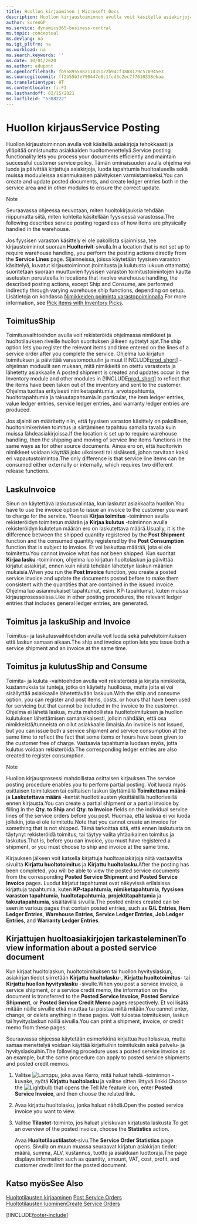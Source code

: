 ```yaml
---
title: Huollon kirjaaminen | Microsoft Docs
description: Huollon kirjaustoiminnon avulla voit käsitellä asiakirjoja tehokkaasti ja ylläpitää onnistunutta asiakkaiden huoltomenettelyä. Tämän ominaisuuden avulla ohjelma voi luoda ja päivittää kirjattuja asiakirjoja, luoda tapahtumia huoltoalueella sekä muissa moduuleissa asianmukaisen päivityksen varmistamiseksi.
author: SorenGP
ms.service: dynamics365-business-central
ms.topic: conceptual
ms.devlang: na
ms.tgt_pltfrm: na
ms.workload: na
ms.search.keywords: ''
ms.date: 10/01/2020
ms.author: edupont
ms.openlocfilehash: fb95895588211d35122b94cf3888179c570945e3
ms.sourcegitcommit: ff2b55b7e790447e0c1fcd5c2ec7f7610338ebaa
ms.translationtype: HT
ms.contentlocale: fi-FI
ms.lasthandoff: 02/15/2021
ms.locfileid: "5388222"
---
```

# <a name="service-posting"></a><span data-ttu-id="c4242-104">Huollon kirjaus</span><span class="sxs-lookup"><span data-stu-id="c4242-104">Service Posting</span></span>
<span data-ttu-id="c4242-105">Huollon kirjaustoiminnon avulla voit käsitellä asiakirjoja tehokkaasti ja ylläpitää onnistunutta asiakkaiden huoltomenettelyä.</span><span class="sxs-lookup"><span data-stu-id="c4242-105">Service posting functionality lets you process your documents efficiently and maintain successful customer service policy.</span></span> <span data-ttu-id="c4242-106">Tämän ominaisuuden avulla ohjelma voi luoda ja päivittää kirjattuja asiakirjoja, luoda tapahtumia huoltoalueella sekä muissa moduuleissa asianmukaisen päivityksen varmistamiseksi.</span><span class="sxs-lookup"><span data-stu-id="c4242-106">You can create and update posted documents, and create ledger entries both in the service area and in other modules to ensure the correct update.</span></span>  

> [!NOTE]  
>  <span data-ttu-id="c4242-107">Seuraavassa ohjeessa neuvotaan, miten huoltokirjauksia tehdään riippumatta siitä, miten kohteita käsitellään fyysisessä varastossa.</span><span class="sxs-lookup"><span data-stu-id="c4242-107">The following describes service posting regardless of how items are physically handled in the warehouse.</span></span>  
>   
>  <span data-ttu-id="c4242-108">Jos fyysisen varaston käsittely ei ole pakollista sijainnissa, tee kirjaustoiminnot suoraan **Huoltorivit**-sivulla.</span><span class="sxs-lookup"><span data-stu-id="c4242-108">In a location that is not set up to require warehouse handling, you perform the posting actions directly from the **Service Lines** page.</span></span> <span data-ttu-id="c4242-109">Sijainneissa, joissa käytetään fyysisen varaston käsittelyä, kuvatut kirjaustoiminnot (toimitusta ja kulutusta lukuun ottamatta) suoritetaan suoraan muuttuvien fyysisen varaston toimitustoimintojen kautta asetusten perusteella.</span><span class="sxs-lookup"><span data-stu-id="c4242-109">In locations that involve warehouse handling, the described posting actions, except Ship and Consume, are performed indirectly through varying warehouse ship functions, depending on setup.</span></span> <span data-ttu-id="c4242-110">Lisätietoja on kohdassa [Nimikkeiden poiminta varastopoiminnalla](warehouse-how-to-pick-items-with-inventory-picks.md).</span><span class="sxs-lookup"><span data-stu-id="c4242-110">For more information, see [Pick Items with Inventory Picks](warehouse-how-to-pick-items-with-inventory-picks.md).</span></span>  

## <a name="ship"></a><span data-ttu-id="c4242-111">Toimitus</span><span class="sxs-lookup"><span data-stu-id="c4242-111">Ship</span></span>  
<span data-ttu-id="c4242-112">Toimitusvaihtoehdon avulla voit rekisteröidä ohjelmassa nimikkeet ja huoltotilauksen riveille huollon suorituksen jälkeen syötetyt ajat.</span><span class="sxs-lookup"><span data-stu-id="c4242-112">The ship option lets you register the relevant items and time entered on the lines of a service order after you complete the service.</span></span> <span data-ttu-id="c4242-113">Ohjelma luo kirjatun toimituksen ja päivittää varastomoduulin ja muut [!INCLUDE[prod_short](includes/prod_short.md)] -ohjelman moduulit sen mukaan, mitä nimikkeitä on otettu varastosta ja lähetetty asiakkaalle.</span><span class="sxs-lookup"><span data-stu-id="c4242-113">A posted shipment is created and updates occur in the Inventory module and other modules in [!INCLUDE[prod_short](includes/prod_short.md)] to reflect that the items have been taken out of the inventory and sent to the customer.</span></span> <span data-ttu-id="c4242-114">Ohjelma tuottaa erityisesti nimiketapahtumia, arvotapahtumia, huoltotapahtumia ja takuutapahtumia.</span><span class="sxs-lookup"><span data-stu-id="c4242-114">In particular, the item ledger entries, value ledger entries, service ledger entries, and warranty ledger entries are produced.</span></span>  

<span data-ttu-id="c4242-115">Jos sijainti on määritetty niin, että fyysisen varaston käsittely on pakollinen, huoltonimikerivien toimitus ja siirtäminen tapahtuu samalla tavalla kuin muissa lähdeasiakirjoissa.</span><span class="sxs-lookup"><span data-stu-id="c4242-115">If the location is set up to require warehouse handling, then the shipping and moving of service line items functions in the same ways as for other source documents.</span></span> <span data-ttu-id="c4242-116">Ainoa ero on, että huoltorivin nimikkeet voidaan käyttää joko ulkoisesti tai sisäisesti, johon tarvitaan kaksi eri vapautustoimintoa.</span><span class="sxs-lookup"><span data-stu-id="c4242-116">The only difference is that service line items can be consumed either externally or internally, which requires two different release functions.</span></span>

## <a name="invoice"></a><span data-ttu-id="c4242-117">Lasku</span><span class="sxs-lookup"><span data-stu-id="c4242-117">Invoice</span></span>  
<span data-ttu-id="c4242-118">Sinun on käytettävä laskutusvalintaa, kun laskutat asiakkaalta huollon.</span><span class="sxs-lookup"><span data-stu-id="c4242-118">You have to use the invoice option to issue an invoice to the customer you want to charge for the service.</span></span> <span data-ttu-id="c4242-119">Yleensä **Kirjaa toimitus** -toiminnon avulla rekisteröidyn toimitetun määrän ja **Kirjaa kulutus** -toiminnon avulla rekisteröidyn kulutetun määrän ero on laskutettava määrä.</span><span class="sxs-lookup"><span data-stu-id="c4242-119">Usually, it is the difference between the shipped quantity registered by the **Post Shipment** function and the consumed quantity registered by the **Post Consumption** function that is subject to invoice.</span></span> <span data-ttu-id="c4242-120">Et voi laskuttaa määrää, jota ei ole toimitettu.</span><span class="sxs-lookup"><span data-stu-id="c4242-120">You cannot invoice what has not been shipped.</span></span> <span data-ttu-id="c4242-121">Kun suoritat **Kirjaa lasku** -toiminnon, ohjelma luo kirjatun huoltolaskun ja päivittää kirjatut asiakirjat, ennen kuin niistä tehdään lähetetyn laskun määrien mukaisia.</span><span class="sxs-lookup"><span data-stu-id="c4242-121">When you run the **Post Invoice** function, you create a posted service invoice and update the documents posted before to make them consistent with the quantities that are contained in the issued invoice.</span></span> <span data-ttu-id="c4242-122">Ohjelma luo asianmukaiset tapahtumat, esim. KP-tapahtumat, kuten muissa kirjausprosesseissa.</span><span class="sxs-lookup"><span data-stu-id="c4242-122">Like in other posting procedures, the relevant ledger entries that includes general ledger entries, are generated.</span></span>  

## <a name="ship-and-invoice"></a><span data-ttu-id="c4242-123">Toimitus ja lasku</span><span class="sxs-lookup"><span data-stu-id="c4242-123">Ship and Invoice</span></span>  
<span data-ttu-id="c4242-124">Toimitus- ja laskutusvaihtoehdon avulla voit luoda sekä palvelutoimituksen että laskun samaan aikaan.</span><span class="sxs-lookup"><span data-stu-id="c4242-124">The ship and invoice option lets you issue both a service shipment and an invoice at the same time.</span></span>  

## <a name="ship-and-consume"></a><span data-ttu-id="c4242-125">Toimitus ja kulutus</span><span class="sxs-lookup"><span data-stu-id="c4242-125">Ship and Consume</span></span>  
<span data-ttu-id="c4242-126">Toimita- ja kuluta -vaihtoehdon avulla voit rekisteröidä ja kirjata nimikkeitä, kustannuksia tai tunteja, jotka on käytetty huollossa, mutta joita ei voi sisällyttää asiakkaalle lähetettävään laskuun.</span><span class="sxs-lookup"><span data-stu-id="c4242-126">With the ship and consume option, you can register and post items, costs, or hours that have been used for servicing but that cannot be included in the invoice to the customer.</span></span> <span data-ttu-id="c4242-127">Ohjelma ei lähetä laskua, mutta mahdollistaa huoltotoimituksen ja huollon kulutuksen lähettämisen samanaikaisesti, jolloin nähdään, että osa nimikkeistä/tunneista on ollut asiakkaalle ilmaisia.</span><span class="sxs-lookup"><span data-stu-id="c4242-127">An invoice is not issued, but you can issue both a service shipment and service consumption at the same time to reflect the fact that some items or hours have been given to the customer free of charge.</span></span> <span data-ttu-id="c4242-128">Vastaavia tapahtumia luodaan myös, jotta kulutus voidaan rekisteröidä.</span><span class="sxs-lookup"><span data-stu-id="c4242-128">The corresponding ledger entries are also created to register consumption.</span></span>  

> [!NOTE]  
>  <span data-ttu-id="c4242-129">Huollon kirjausprosessi mahdollistaa osittaisen kirjauksen.</span><span class="sxs-lookup"><span data-stu-id="c4242-129">The service posting procedure enables you to perform partial posting.</span></span> <span data-ttu-id="c4242-130">Voit luoda myös osittaisen toimituksen tai osittaisen laskun täyttämällä **Toimitettava määrä**- ja  **Laskutettava määrä** -kentät huoltotilausten yksittäisillä huoltoriveillä ennen kirjausta.</span><span class="sxs-lookup"><span data-stu-id="c4242-130">You can create a partial shipment or a partial invoice by filling in the **Qty. to Ship** and **Qty. to Invoice** fields on the individual service lines of the service orders before you post.</span></span> <span data-ttu-id="c4242-131">Huomaa, että laskua ei voi luoda jollekin, jota ei ole toimitettu.</span><span class="sxs-lookup"><span data-stu-id="c4242-131">Note that you cannot create an invoice for something that is not shipped.</span></span> <span data-ttu-id="c4242-132">Tämä tarkoittaa sitä, että ennen laskutusta on täytynyt rekisteröidä toimitus, tai täytyy valita yhtäaikainen toimitus ja laskutus.</span><span class="sxs-lookup"><span data-stu-id="c4242-132">That is, before you can invoice, you must have registered a shipment, or you must choose to ship and invoice at the same time.</span></span>  

<span data-ttu-id="c4242-133">Kirjauksen jälkeen voit katsella kirjattuja huoltoasiakirjoja niitä vastaavilta sivuilta **Kirjattu huoltotoimitus** ja **Kirjattu huoltolasku**.</span><span class="sxs-lookup"><span data-stu-id="c4242-133">After the posting has been completed, you will be able to view the posted service documents from the corresponding **Posted Service Shipment** and **Posted Service Invoice** pages.</span></span> <span data-ttu-id="c4242-134">Luodut kirjatut tapahtumat ovat näkyvissä erilaisissa kirjattuja tapahtumia, kuten **KP-tapahtumia**, **nimiketapahtumia**, **fyysisen varaston tapahtumia**, **huoltotapahtumia**, **projektitapahtumia** ja **takuutapahtumia**, sisältävillä sivuilla.</span><span class="sxs-lookup"><span data-stu-id="c4242-134">The posted entries created can be seen in various pages that contain posted entries, such as **G/L Entries**, **Item Ledger Entries**, **Warehouse Entries**, **Service Ledger Entries**, **Job Ledger Entries**, and **Warranty Ledger Entries**.</span></span>  

## <a name="to-view-information-about-a-posted-service-document"></a><span data-ttu-id="c4242-135">Kirjattujen huoltoasiakirjojen tarkasteleminen</span><span class="sxs-lookup"><span data-stu-id="c4242-135">To view information about a posted service document</span></span>  
<span data-ttu-id="c4242-136">Kun kirjaat huoltolaskun, huoltotoimituksen tai huollon hyvityslaskun, asiakirjan tiedot siirretään **Kirjattu huoltolasku**-, **Kirjattu huoltotoimitus**- tai **Kirjattu huollon hyvityslasku** -sivulle.</span><span class="sxs-lookup"><span data-stu-id="c4242-136">When you post a service invoice, a service shipment, or a service credit memo, the information on the document is transferred to the **Posted Service Invoice**, **Posted Service Shipment**, or **Posted Service Credit Memo** pages respectively.</span></span> <span data-ttu-id="c4242-137">Et voi lisätä mitään näille sivuille etkä muuttaa tai poistaa niiltä mitään.</span><span class="sxs-lookup"><span data-stu-id="c4242-137">You cannot enter, change, or delete anything in these pages.</span></span> <span data-ttu-id="c4242-138">Voit tulostaa toimituksen, laskun tai hyvityslaskun näillä sivuilla.</span><span class="sxs-lookup"><span data-stu-id="c4242-138">You can print a shipment, invoice, or credit memo from these pages.</span></span>  

<span data-ttu-id="c4242-139">Seuraavassa ohjeessa käytetään esimerkkinä kirjattua huoltolaskua, mutta samaa menettelyä voidaan käyttää kirjattuihin toimituksiin sekä palvelu- ja hyvityslaskuihin.</span><span class="sxs-lookup"><span data-stu-id="c4242-139">The following procedure uses a posted service invoice as an example, but the same procedure can apply to posted service shipments and posted credit memos.</span></span>  

1. <span data-ttu-id="c4242-140">Valitse ![Lamppu, joka avaa Kerro, mitä haluat tehdä -toiminnon](media/ui-search/search_small.png "Kerro, mitä haluat tehdä") -kuvake, syötä **Kirjattu huoltolasku** ja valitse sitten liittyvä linkki.</span><span class="sxs-lookup"><span data-stu-id="c4242-140">Choose the ![Lightbulb that opens the Tell Me feature](media/ui-search/search_small.png "Tell me what you want to do") icon, enter **Posted Service Invoice**, and then choose the related link.</span></span>  
2. <span data-ttu-id="c4242-141">Avaa kirjattu huoltolasku, jonka haluat nähdä.</span><span class="sxs-lookup"><span data-stu-id="c4242-141">Open the posted service invoice you want to view.</span></span>  
3. <span data-ttu-id="c4242-142">Valitse **Tilastot**-toiminto, jos haluat yleiskuvan kirjatusta laskusta.</span><span class="sxs-lookup"><span data-stu-id="c4242-142">To get an overview of the posted invoice, choose the **Statistics** action.</span></span>  

    <span data-ttu-id="c4242-143">Avaa **Huoltotilaustilastot**-sivu.</span><span class="sxs-lookup"><span data-stu-id="c4242-143">The **Service Order Statistics** page opens.</span></span> <span data-ttu-id="c4242-144">Sivulla on muun muassa seuraavat kirjatun asiakirjan tiedot: määrä, summa, ALV, kustannus, tuotto ja asiakkaan luottoraja.</span><span class="sxs-lookup"><span data-stu-id="c4242-144">The page displays information such as quantity, amount, VAT, cost, profit, and customer credit limit for the posted document.</span></span>

## <a name="see-also"></a><span data-ttu-id="c4242-145">Katso myös</span><span class="sxs-lookup"><span data-stu-id="c4242-145">See Also</span></span>  
<span data-ttu-id="c4242-146">[Huoltotilausten kirjaaminen](service-how-to-post-service-orders.md) </span><span class="sxs-lookup"><span data-stu-id="c4242-146">[Post Service Orders](service-how-to-post-service-orders.md) </span></span>  
[<span data-ttu-id="c4242-147">Huoltotilausten luominen</span><span class="sxs-lookup"><span data-stu-id="c4242-147">Create Service Orders</span></span>](service-how-to-create-service-orders.md)


[!INCLUDE[footer-include](includes/footer-banner.md)]